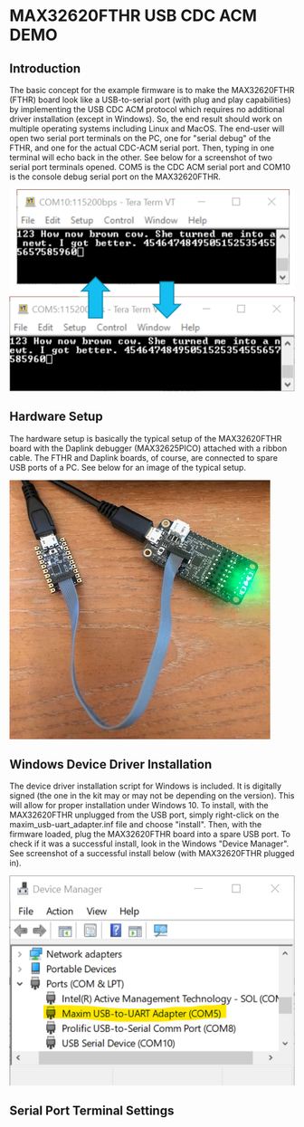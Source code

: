 # MAX32620FTHR USB CDC ACM DEMO

## Introduction
The basic concept for the example firmware is to make the MAX32620FTHR (FTHR) board look like a USB-to-serial port (with plug and play capabilities) by implementing the USB CDC ACM protocol which requires no additional driver installation (except in Windows). So, the end result should work on multiple operating systems including Linux and MacOS.  The end-user will open two serial port terminals on the PC, one for "serial debug" of the FTHR, and one for the actual CDC-ACM serial port.  Then, typing in one terminal will echo back in the other.  See below for a screenshot of two serial port terminals opened.  COM5 is the CDC ACM serial port and COM10 is the console debug serial port on the MAX32620FTHR.

![image](./images/EchoUart-to-USB.png)

## Hardware Setup
The hardware setup is basically the typical setup of the MAX32620FTHR board with the Daplink debugger (MAX32625PICO) attached with a ribbon cable.  The FTHR and Daplink boards, of course, are connected to spare USB ports of a PC.  See below for an image of the typical setup.

![image](./images/Hardware.png)

## Windows Device Driver Installation
The device driver installation script for Windows is included. It is digitally signed (the one in the kit may or may not be depending on the version).  This will allow for proper installation under Windows 10. To install, with the MAX32620FTHR unplugged from the USB port, simply right-click on the maxim_usb-uart_adapter.inf file and choose "install". Then, with the firmware loaded, plug the MAX32620FTHR board into a spare USB port.  To check if it was a successful install, look in the Windows "Device Manager".  See screenshot of a successful install below (with MAX32620FTHR plugged in).

![image](./images/CDC-ACM_SerialPort.png)

## Serial Port Terminal Settings
